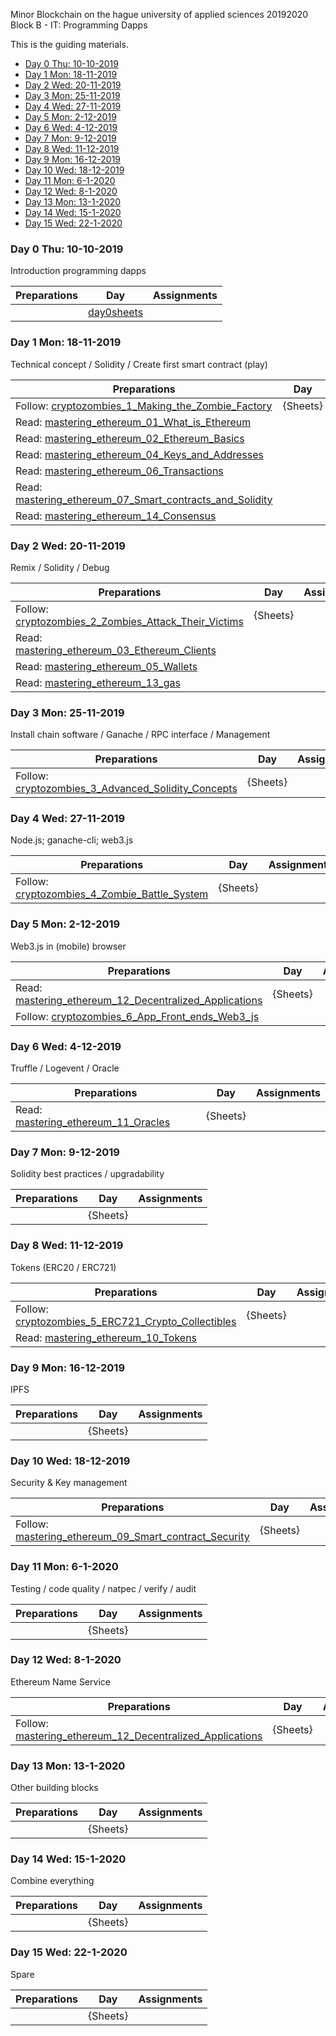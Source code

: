 Minor Blockchain on the hague university of applied sciences 20192020 Block B - IT: Programming Dapps

This is the guiding materials.

- [Day 0 Thu: 10-10-2019](#day-0-thu-10-10-2019)
- [Day 1 Mon: 18-11-2019](#day-1-mon-18-11-2019)
- [Day 2 Wed: 20-11-2019](#day-2-wed-20-11-2019)
- [Day 3 Mon: 25-11-2019](#day-3-mon-25-11-2019)
- [Day 4 Wed: 27-11-2019](#day-4-wed-27-11-2019)
- [Day 5 Mon: 2-12-2019](#day-5-mon-2-12-2019)
- [Day 6 Wed: 4-12-2019](#day-6-wed-4-12-2019)
- [Day 7 Mon: 9-12-2019](#day-7-mon-9-12-2019)
- [Day 8 Wed: 11-12-2019](#day-8-wed-11-12-2019)
- [Day 9 Mon: 16-12-2019](#day-9-mon-16-12-2019)
- [Day 10 Wed: 18-12-2019](#day-10-wed-18-12-2019)
- [Day 11 Mon: 6-1-2020](#day-11-mon-6-1-2020)
- [Day 12 Wed: 8-1-2020](#day-12-wed-8-1-2020)
- [Day 13 Mon: 13-1-2020](#day-13-mon-13-1-2020)
- [Day 14 Wed: 15-1-2020](#day-14-wed-15-1-2020)
- [Day 15 Wed: 22-1-2020](#day-15-wed-22-1-2020)


### Day 0 Thu: 10-10-2019

Introduction programming dapps

| Preparations   | Day           | Assignments 
| -----------    | ----------    | ---------
|                | [day0sheets]  |

[day0sheets]: http://ipfs.io/ipfs/QmX7b2nTkzwpBrTk1DM9KmJXLEaPZXQjpLqrZnVymN6jKh

### Day 1 Mon: 18-11-2019

Technical concept / Solidity / Create first smart contract (play)

| Preparations                                               | Day         | Assignments
| -----------                                                | ----------  | -------------
| Follow: [cryptozombies_1_Making_the_Zombie_Factory]        | {Sheets}    | 
| Read: [mastering_ethereum_01_What_is_Ethereum]
| Read: [mastering_ethereum_02_Ethereum_Basics]
| Read: [mastering_ethereum_04_Keys_and_Addresses]
| Read: [mastering_ethereum_06_Transactions]
| Read: [mastering_ethereum_07_Smart_contracts_and_Solidity]
| Read: [mastering_ethereum_14_Consensus]



### Day 2 Wed: 20-11-2019

Remix / Solidity / Debug

| Preparations                                           | Day         | Assignments
| -----------                                            | ----------  | -------------
| Follow: [cryptozombies_2_Zombies_Attack_Their_Victims] | {Sheets}    | 
| Read: [mastering_ethereum_03_Ethereum_Clients]
| Read: [mastering_ethereum_05_Wallets]
| Read: [mastering_ethereum_13_gas]





### Day 3 Mon: 25-11-2019

Install chain software / Ganache / RPC interface / Management

| Preparations                                               | Day         | Assignments
| -----------                                                | ----------  | -------------
| Follow: [cryptozombies_3_Advanced_Solidity_Concepts]       | {Sheets}    | 


### Day 4 Wed: 27-11-2019

Node.js; ganache-cli; web3.js

| Preparations                                               | Day         | Assignments
| -----------                                                | ----------  | -------------
| Follow: [cryptozombies_4_Zombie_Battle_System]             | {Sheets}    | 



### Day 5 Mon: 2-12-2019

Web3.js in (mobile) browser

| Preparations                                               | Day         | Assignments
| -----------                                                | ----------  | -------------
| Read: [mastering_ethereum_12_Decentralized_Applications]   | {Sheets}    | 
| Follow: [cryptozombies_6_App_Front_ends_Web3_js]


### Day 6 Wed: 4-12-2019

Truffle / Logevent / Oracle

| Preparations                                               | Day         | Assignments
| -----------                                                | ----------  | -------------
| Read: [mastering_ethereum_11_Oracles]                      | {Sheets}    | 
 
### Day 7 Mon: 9-12-2019

Solidity best practices / upgradability

| Preparations                                               | Day         | Assignments
| -----------                                                | ----------  | -------------
|                                                            | {Sheets}    | 


### Day 8 Wed: 11-12-2019

Tokens (ERC20 / ERC721)

| Preparations                                               | Day         | Assignments
| -----------                                                | ----------  | -------------
| Follow: [cryptozombies_5_ERC721_Crypto_Collectibles]       | {Sheets}    | 
| Read: [mastering_ethereum_10_Tokens]


### Day 9 Mon: 16-12-2019

IPFS

| Preparations                                               | Day         | Assignments
| -----------                                                | ----------  | -------------
|                                                            | {Sheets}    | 


### Day 10 Wed: 18-12-2019

Security & Key management

| Preparations                                               | Day         | Assignments
| -----------                                                | ----------  | -------------
| Follow: [mastering_ethereum_09_Smart_contract_Security]    | {Sheets}    | 

### Day 11 Mon: 6-1-2020

Testing / code quality / natpec / verify / audit

| Preparations                                               | Day         | Assignments
| -----------                                                | ----------  | -------------
|                                                            | {Sheets}    | 

### Day 12 Wed: 8-1-2020

Ethereum Name Service

| Preparations                                               | Day         | Assignments
| -----------                                                | ----------  | -------------
| Follow: [mastering_ethereum_12_Decentralized_Applications] | {Sheets}    | 

### Day 13 Mon: 13-1-2020

Other building blocks

| Preparations                                               | Day         | Assignments
| -----------                                                | ----------  | -------------
|                                                            | {Sheets}    | 

### Day 14 Wed: 15-1-2020

Combine everything

| Preparations                                               | Day         | Assignments
| -----------                                                | ----------  | -------------
|                                                            | {Sheets}    | 

### Day 15 Wed: 22-1-2020

Spare

| Preparations                                               | Day         | Assignments
| -----------                                                | ----------  | -------------
|                                                            | {Sheets}    | 


[mastering_ethereum_01_What_is_Ethereum]:             https://github.com/ethereumbook/ethereumbook/tree/develop/01what-is.asciidoc
[mastering_ethereum_02_Ethereum_Basics]:              https://github.com/ethereumbook/ethereumbook/tree/develop/02intro.asciidoc
[mastering_ethereum_03_Ethereum_Clients]:             https://github.com/ethereumbook/ethereumbook/tree/develop/03clients.asciidoc
[mastering_ethereum_04_Keys_and_Addresses]:           https://github.com/ethereumbook/ethereumbook/tree/develop/04keys-addresses.asciidoc
[mastering_ethereum_05_Wallets]:                      https://github.com/ethereumbook/ethereumbook/tree/develop/05wallets.asciidoc
[mastering_ethereum_06_Transactions]:                 https://github.com/ethereumbook/ethereumbook/tree/develop/06transactions.asciidoc
[mastering_ethereum_07_Smart_contracts_and_Solidity]: https://github.com/ethereumbook/ethereumbook/tree/develop/07smart-contracts-solidity.asciidoc
[mastering_ethereum_09_Smart_contract_Security]:      https://github.com/ethereumbook/ethereumbook/tree/develop/08smart-contracts-vyper.asciidoc
[mastering_ethereum_10_Tokens]:                       https://github.com/ethereumbook/ethereumbook/tree/develop/09smart-contracts-security.asciidoc
[mastering_ethereum_11_Oracles]:                      https://github.com/ethereumbook/ethereumbook/tree/develop/10tokens.asciidoc
[mastering_ethereum_12_Decentralized_Applications]:   https://github.com/ethereumbook/ethereumbook/tree/develop/11oracles.asciidoc
[mastering_ethereum_12_Decentralized_Applications]:   https://github.com/ethereumbook/ethereumbook/tree/develop/12dapps.asciidoc
[mastering_ethereum_13_gas]:                          https://github.com/ethereumbook/ethereumbook/blob/develop/13evm.asciidoc#turing-completeness-and-gas
[mastering_ethereum_14_Consensus]:                    https://github.com/ethereumbook/ethereumbook/tree/develop/14consensus.asciidoc


[cryptozombies_1_Making_the_Zombie_Factory]:          https://cryptozombies.io/en/lesson/1/chapter/1
[cryptozombies_2_Zombies_Attack_Their_Victims]:       https://cryptozombies.io/en/lesson/2/chapter/1
[cryptozombies_3_Advanced_Solidity_Concepts]:         https://cryptozombies.io/en/lesson/3/chapter/1
[cryptozombies_4_Zombie_Battle_System]:               https://cryptozombies.io/en/lesson/4/chapter/1
[cryptozombies_5_ERC721_Crypto_Collectibles]:         https://cryptozombies.io/en/lesson/5/chapter/1
[cryptozombies_6_App_Front_ends_Web3_js]:             https://cryptozombies.io/en/lesson/6/chapter/1























